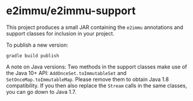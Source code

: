 # e2immu/e2immu-support

This project produces a small JAR containing the `e2immu` annotations and support classes for inclusion in your project.

To publish a new version:

```
gradle build publish
```

A note on Java versions: Two methods in the support classes make use of the Java 10+ API: `AddOnceSet.toImmutableSet`
and `SetOnceMap.toImmutableMap`. Please remove them to obtain Java 1.8 compatibility. If you then also replace
the `Stream` calls in the same classes, you can go down to Java 1.7.

